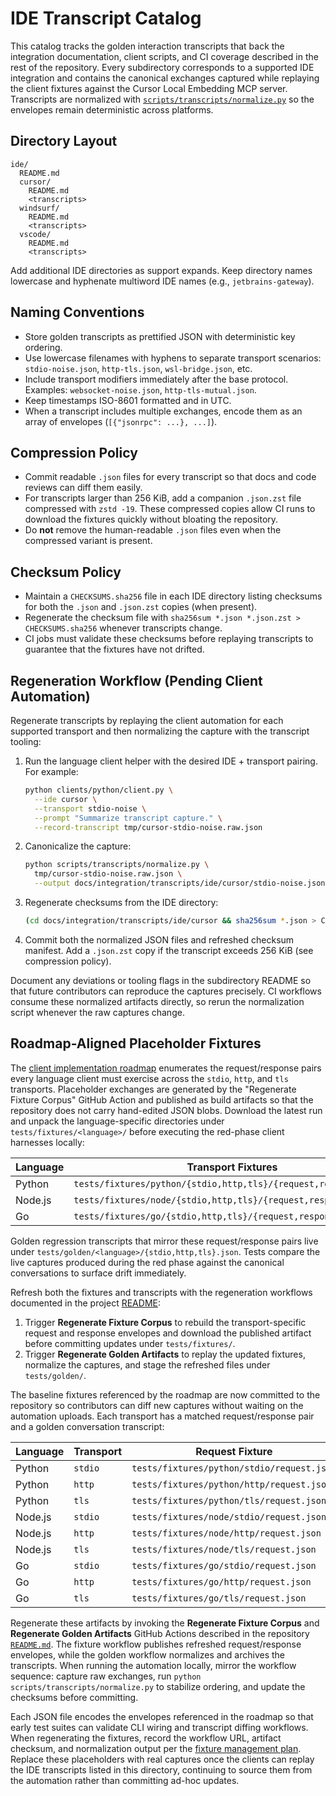 # IDE Transcript Catalog

This catalog tracks the golden interaction transcripts that back the integration
documentation, client scripts, and CI coverage described in the rest of the
repository. Every subdirectory corresponds to a supported IDE integration and
contains the canonical exchanges captured while replaying the client fixtures
against the Cursor Local Embedding MCP server. Transcripts are normalized with
[`scripts/transcripts/normalize.py`](../../../scripts/transcripts/normalize.py)
so the envelopes remain deterministic across platforms.

## Directory Layout

```
ide/
  README.md
  cursor/
    README.md
    <transcripts>
  windsurf/
    README.md
    <transcripts>
  vscode/
    README.md
    <transcripts>
```

Add additional IDE directories as support expands. Keep directory names
lowercase and hyphenate multiword IDE names (e.g., `jetbrains-gateway`).

## Naming Conventions

* Store golden transcripts as prettified JSON with deterministic key ordering.
* Use lowercase filenames with hyphens to separate transport scenarios:
  `stdio-noise.json`, `http-tls.json`, `wsl-bridge.json`, etc.
* Include transport modifiers immediately after the base protocol. Examples:
  `websocket-noise.json`, `http-tls-mutual.json`.
* Keep timestamps ISO-8601 formatted and in UTC.
* When a transcript includes multiple exchanges, encode them as an array of
  envelopes (`[{"jsonrpc": ...}, ...]`).

## Compression Policy

* Commit readable `.json` files for every transcript so that docs and code
  reviews can diff them easily.
* For transcripts larger than 256 KiB, add a companion `.json.zst` file
  compressed with `zstd -19`. These compressed copies allow CI runs to download
  the fixtures quickly without bloating the repository.
* Do **not** remove the human-readable `.json` files even when the compressed
  variant is present.

## Checksum Policy

* Maintain a `CHECKSUMS.sha256` file in each IDE directory listing checksums for
  both the `.json` and `.json.zst` copies (when present).
* Regenerate the checksum file with `sha256sum *.json *.json.zst > CHECKSUMS.sha256`
  whenever transcripts change.
* CI jobs must validate these checksums before replaying transcripts to guarantee
  that the fixtures have not drifted.

## Regeneration Workflow (Pending Client Automation)

Regenerate transcripts by replaying the client automation for each supported
transport and then normalizing the capture with the transcript tooling:

1. Run the language client helper with the desired IDE + transport pairing. For
   example:

   ```bash
   python clients/python/client.py \
     --ide cursor \
     --transport stdio-noise \
     --prompt "Summarize transcript capture." \
     --record-transcript tmp/cursor-stdio-noise.raw.json
   ```

2. Canonicalize the capture:

   ```bash
   python scripts/transcripts/normalize.py \
     tmp/cursor-stdio-noise.raw.json \
     --output docs/integration/transcripts/ide/cursor/stdio-noise.json
   ```

3. Regenerate checksums from the IDE directory:

   ```bash
   (cd docs/integration/transcripts/ide/cursor && sha256sum *.json > CHECKSUMS.sha256)
   ```

4. Commit both the normalized JSON files and refreshed checksum manifest. Add a
   `.json.zst` copy if the transcript exceeds 256 KiB (see compression policy).

Document any deviations or tooling flags in the subdirectory README so that
future contributors can reproduce the captures precisely. CI workflows consume
these normalized artifacts directly, so rerun the normalization script whenever
the raw captures change.

## Roadmap-Aligned Placeholder Fixtures

The [client implementation roadmap](../../integration/client-plan.md) enumerates
the request/response pairs every language client must exercise across the
`stdio`, `http`, and `tls` transports. Placeholder exchanges are generated by
the "Regenerate Fixture Corpus" GitHub Action and published as build artifacts
so that the repository does not carry hand-edited JSON blobs. Download the
latest run and unpack the language-specific directories under
`tests/fixtures/<language>/` before executing the red-phase client harnesses
locally:

| Language | Transport Fixtures |
| --- | --- |
| Python | `tests/fixtures/python/{stdio,http,tls}/{request,response}.json` |
| Node.js | `tests/fixtures/node/{stdio,http,tls}/{request,response}.json` |
| Go | `tests/fixtures/go/{stdio,http,tls}/{request,response}.json` |

Golden regression transcripts that mirror these request/response pairs live under
`tests/golden/<language>/{stdio,http,tls}.json`. Tests compare the live captures
produced during the red phase against the canonical conversations to surface
drift immediately.

Refresh both the fixtures and transcripts with the regeneration workflows
documented in the project [README](../../../README.md#automated-fixture--golden-regeneration-workflows):

1. Trigger **Regenerate Fixture Corpus** to rebuild the transport-specific
   request and response envelopes and download the published artifact before
   committing updates under `tests/fixtures/`.
2. Trigger **Regenerate Golden Artifacts** to replay the updated fixtures,
   normalize the captures, and stage the refreshed files under `tests/golden/`.

The baseline fixtures referenced by the roadmap are now committed to the
repository so contributors can diff new captures without waiting on the
automation uploads. Each transport has a matched request/response pair and a
golden conversation transcript:

| Language | Transport | Request Fixture | Response Fixture | Transcript |
| --- | --- | --- | --- | --- |
| Python | `stdio` | `tests/fixtures/python/stdio/request.json` | `tests/fixtures/python/stdio/response.json` | `tests/golden/python/stdio.transcript.json` |
| Python | `http` | `tests/fixtures/python/http/request.json` | `tests/fixtures/python/http/response.json` | `tests/golden/python/http.transcript.json` |
| Python | `tls` | `tests/fixtures/python/tls/request.json` | `tests/fixtures/python/tls/response.json` | `tests/golden/python/tls.transcript.json` |
| Node.js | `stdio` | `tests/fixtures/node/stdio/request.json` | `tests/fixtures/node/stdio/response.json` | `tests/golden/node/stdio.transcript.json` |
| Node.js | `http` | `tests/fixtures/node/http/request.json` | `tests/fixtures/node/http/response.json` | `tests/golden/node/http.transcript.json` |
| Node.js | `tls` | `tests/fixtures/node/tls/request.json` | `tests/fixtures/node/tls/response.json` | `tests/golden/node/tls.transcript.json` |
| Go | `stdio` | `tests/fixtures/go/stdio/request.json` | `tests/fixtures/go/stdio/response.json` | `tests/golden/go/stdio.transcript.json` |
| Go | `http` | `tests/fixtures/go/http/request.json` | `tests/fixtures/go/http/response.json` | `tests/golden/go/http.transcript.json` |
| Go | `tls` | `tests/fixtures/go/tls/request.json` | `tests/fixtures/go/tls/response.json` | `tests/golden/go/tls.transcript.json` |

Regenerate these artifacts by invoking the **Regenerate Fixture Corpus** and
**Regenerate Golden Artifacts** GitHub Actions described in the repository
[`README.md`](../../../README.md). The fixture workflow publishes refreshed
request/response envelopes, while the golden workflow normalizes and archives
the transcripts. When running the automation locally, mirror the workflow
sequence: capture raw exchanges, run
`python scripts/transcripts/normalize.py` to stabilize ordering, and update the
checksums before committing.

Each JSON file encodes the envelopes referenced in the roadmap so that early
test suites can validate CLI wiring and transcript diffing workflows. When
regenerating the fixtures, record the workflow URL, artifact checksum, and
normalization output per the [fixture management plan](../../testing/fixtures-plan.md).
Replace these placeholders with real captures once the clients can replay the
IDE transcripts listed in this directory, continuing to source them from the
automation rather than committing ad-hoc updates.
